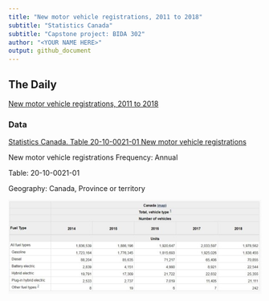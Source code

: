 ```yaml
---
title: "New motor vehicle registrations, 2011 to 2018"
subtitle: "Statistics Canada"
subtitle: "Capstone project: BIDA 302"
author: "<YOUR NAME HERE>"
output: github_document
---
```


## The Daily

[New motor vehicle registrations, 2011 to 2018](https://www150.statcan.gc.ca/n1/daily-quotidien/191118/dq191118c-eng.htm)


### Data

[Statistics Canada.  Table  20-10-0021-01   New motor vehicle registrations](https://www150.statcan.gc.ca/t1/tbl1/en/tv.action?pid=2010002101)

New motor vehicle registrations
Frequency: Annual

Table: 20-10-0021-01

Geography: Canada, Province or territory

![new motor vehicle registrations, Canada](new_motor_vehicle_registrations.jpg)


